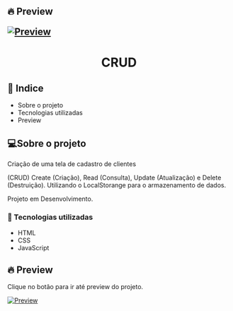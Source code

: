<h2 align="left" >🔥 Preview 

[![Preview](https://vercel.com/button)](https://samuelgoulart.github.io/Projetos-com-JavaScript/CRUD/index.html)

</h2>

<h1 align="center" >CRUD</h1>


<h2>📕 Indice</h2>

<ul>
  <li>Sobre o projeto</li>
  <li>Tecnologias utilizadas</li>
  <li>Preview</li>
</ul>

<h2>💻Sobre o projeto</h2>

Criação de uma tela de cadastro de clientes

  (CRUD) Create (Criação), Read (Consulta), Update (Atualização) e Delete (Destruição).
  Utilizando o LocalStorange para o armazenamento de dados.

  Projeto em Desenvolvimento.
  
<h3>🚀 Tecnologias utilizadas</h3>

<ul>
  <li>HTML</li>
  <li>CSS</li>
  <li>JavaScript</li>
</ul>

<h2>🔥 Preview </h2>

Clique no botão para ir até preview do projeto.

[![Preview](https://vercel.com/button)](https://samuelgoulart.github.io/Projetos-com-JavaScript/CRUD/index.html)
